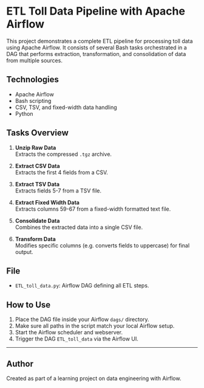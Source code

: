 # ETL Toll Data Pipeline with Apache Airflow

This project demonstrates a complete ETL pipeline for processing toll data using Apache Airflow. It consists of several Bash tasks orchestrated in a DAG that performs extraction, transformation, and consolidation of data from multiple sources.

##  Technologies
- Apache Airflow
- Bash scripting
- CSV, TSV, and fixed-width data handling
- Python

##  Tasks Overview
1. **Unzip Raw Data**  
   Extracts the compressed `.tgz` archive.

2. **Extract CSV Data**  
   Extracts the first 4 fields from a CSV.

3. **Extract TSV Data**  
   Extracts fields 5-7 from a TSV file.

4. **Extract Fixed Width Data**  
   Extracts columns 59-67 from a fixed-width formatted text file.

5. **Consolidate Data**  
   Combines the extracted data into a single CSV file.

6. **Transform Data**  
   Modifies specific columns (e.g. converts fields to uppercase) for final output.

##  File
- `ETL_toll_data.py`: Airflow DAG defining all ETL steps.

##  How to Use
1. Place the DAG file inside your Airflow `dags/` directory.
2. Make sure all paths in the script match your local Airflow setup.
3. Start the Airflow scheduler and webserver.
4. Trigger the DAG `ETL_toll_data` via the Airflow UI.

---

##  Author
Created as part of a learning project on data engineering with Airflow.

